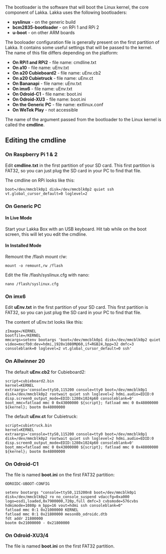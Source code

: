 The bootloader is the software that will boot the Linux kernel, the core component of Lakka.
Lakka uses the following bootloaders:

  * **syslinux** - on the generic build
  * **bcm2835-bootloader** - on RPi 1 and RPi 2
  * **u-boot** - on other ARM boards

The booloader configuration file is generally present on the first partition of Lakka. It contains some useful settings that will be passed to the kernel. The name of this file differs depending on the platform:

  * **On RPi1 and RPi2** - file name: cmdline.txt
  * **On a10** - file name: uEnv.txt
  * **On a20 Cubieboard2** - file name: uEnv.cb2
  * **On a20 Cubietruck** - file name: uEnv.ct 
  * **On Bananapi** - file name: uEnv.txt
  * **On imx6** - file name: uEnv.txt
  * **On Odroid-C1** - file name: boot.ini
  * **On Odroid-XU3** - file name: boot.ini
  * **On the Generic PC** - file name: extlinux.conf
  * **On WeTek Play** - not accessible

The name of the argument passed from the bootloader to the Linux kernel is called the **cmdline**.

## Editing the cmdline

### On Raspberry Pi 1 & 2

Edit **cmdline.txt** in the first partition of your SD card. This first partition is FAT32, so you can just plug the SD card in your PC to find that file.

The cmdline on RPi looks like this:

    boot=/dev/mmcblk0p1 disk=/dev/mmcblk0p2 quiet ssh vt.global_cursor_default=0 loglevel=2

### On Generic PC

#### In Live Mode

Start your Lakka Box with an USB keyboard. Hit tab while on the boot screen, this will let you edit the cmdline.

#### In Installed Mode

Remount the /flash mount r/w:

    mount -o remount,rw /flash

Edit the file /flash/syslinux.cfg with nano:

    nano /flash/syslinux.cfg

### On imx6

Edit **uEnv.txt** in the first partition of your SD card. This first partition is FAT32, so you can just plug the SD card in your PC to find that file.

The content of uEnv.txt looks like this:

    zImage=/KERNEL
    bootfile=/KERNEL
    mmcargs=setenv bootargs 'boot=/dev/mmcblk0p1 disk=/dev/mmcblk0p2 quiet video=mxcfb0:dev=hdmi,1920x1080M@60,if=RGB24,bpp=32 dmfc=3 consoleblank=0 loglevel=2 vt.global_cursor_default=0 ssh'

### On Allwinner 20

The default **uEnv.cb2** for Cubieboard2:

    script=cubieboard2.bin
    kernel=KERNEL
    extraargs='console=ttyS0,115200 console=tty0 boot=/dev/mmcblk0p1 disk=/dev/mmcblk0p2 rootwait quiet ssh loglevel=2 hdmi.audio=EDID:0 disp.screen0_output_mode=EDID:1280x1024p60 consoleblank=0'
    boot_mmc=fatload mmc 0 0x43000000 ${script}; fatload mmc 0 0x48000000 ${kernel}; bootm 0x48000000

The default **uEnv.ct** for Cubietruck:

    script=cubietruck.bin
    kernel=KERNEL
    extraargs='console=ttyS0,115200 console=tty0 boot=/dev/mmcblk0p1 disk=/dev/mmcblk0p2 rootwait quiet ssh loglevel=2 hdmi.audio=EDID:0 disp.screen0_output_mode=EDID:1280x1024p60 consoleblank=0'
    boot_mmc=fatload mmc 0 0x43000000 ${script}; fatload mmc 0 0x48000000 ${kernel}; bootm 0x48000000

### On Odroid-C1

The file is named **boot.ini** on the first FAT32 partition:

    ODROIDC-UBOOT-CONFIG
    
    setenv bootargs "console=ttyS0,115200n8 boot=/dev/mmcblk0p1 disk=/dev/mmcblk0p2 ro no_console_suspend vdaccfg=0xa000 logo=osd1,loaded,0x7900000,720p,full dmfc=3 cvbsmode=576cvbs hdmimode=1080p m_bpp=16 vout=hdmi ssh consoleblank=0"
    fatload mmc 0:1 0x21000000 KERNEL
    fatload mmc 0:1 0x21800000 meson8b_odroidc.dtb
    fdt addr 21800000
    bootm 0x21000000 - 0x21800000

### On Odroid-XU3/4

The file is named **boot.ini** on the first FAT32 partition.